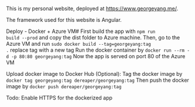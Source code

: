 This is my personal website, deployed at https://www.georgeyang.me/.

The framework used for this website is Angular.


Deploy - Docker + Azure VM#
First build the app with <code>npm run build --prod</code> and copy the dist folder to Azure machine.
Then, go to the Azure VM and run <code>sudo docker build --tag=georgeyang:tag .</code> replace tag with a new tag
Run the docker container by <code>docker run --rm -d -p 80:80 georgeyang:tag</code>
Now the app is served on port 80 of the Azure VM

Upload docker image to Docker Hub (Optional):
Tag the docker image by <code>docker tag georgeyang:tag dereaper/georgeyang:tag</code>
Then push the docker image by <code>docker push dereaper/georgeyang:tag</code>

Todo:
Enable HTTPS for the dockerized app
